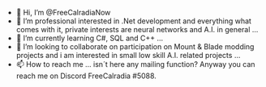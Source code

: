 - 👋 Hi, I’m @FreeCalradiaNow
- 👀 I’m professional interested in .Net development and everything what comes with it, private interests are neural networks and A.I. in general ...
- 🌱 I’m currently learning C#, SQL and C++ ...
- 💞️ I’m looking to collaborate on participation on Mount & Blade modding projects and i am interested in small low skill A.I. related projects ...
- 📫 How to reach me ... isn´t here any mailing function? Anyway you can reach me on Discord FreeCalradia #5088.

<!---
FreeCalradiaNow/FreeCalradiaNow is a ✨ special ✨ repository because its `README.md` (this file) appears on your GitHub profile.
You can click the Preview link to take a look at your changes.
--->
